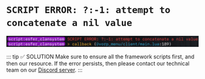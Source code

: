 # `SCRIPT ERROR: ?:-1: attempt to concatenate a nil value`

![Image](https://raw.githubusercontent.com/esFerDev/shop/main/docs/public/Attempt_to_concatenate_a_nil_value.png)

::: tip ✅ SOLUTION
Make sure to ensure all the framework scripts first, and then our resource.
If the error persists, then please contact our technical team on our [Discord server](https://discord.gg/invite/c3ZscGYpZH).
:::
